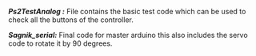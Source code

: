 
**_Ps2TestAnalog :_**
File contains the basic test code which can be used to check all the buttons of the controller.


**_Sagnik_serial:_**
Final code for master arduino this also includes the  servo code to rotate it by 90 degrees.
